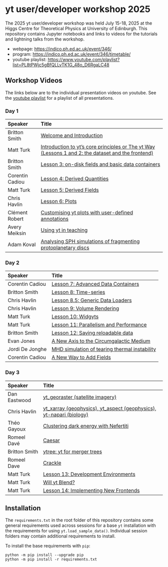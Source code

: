 # yt user/developer workshop 2025
The 2025 yt user/developer workshop was held July 15-18, 2025 at the Higgs Centre for Theoretical Physics at University of Edinburgh.
This repository contains Jupyter notebooks and links to videos for the tutorials and lightning talks from the workshop.

* webpage: https://indico.ph.ed.ac.uk/event/346/
* program: https://indico.ph.ed.ac.uk/event/346/timetable/
* youtube playlist: https://www.youtube.com/playlist?list=PL8tPWjc5gBfQLLvTK1G_48o_D6RgaLC48

## Workshop Videos
The links below are to the individual presentation videos on youtube. See the [youtube playlist](https://www.youtube.com/playlist?list=PL8tPWjc5gBfQLLvTK1G_48o_D6RgaLC48) for a playlist of all presentations.

### Day 1

| Speaker | Title
| :-------| :----
| Britton Smith | [Welcome and Introduction](https://www.youtube.com/watch?v=J-D04EEHQsE)
| Matt Turk | [Introduction to yt’s core principles or The yt Way (Lessons 1 and 2: the dataset and the frontend)](https://www.youtube.com/watch?v=kB8a8UvhOlA)
| Britton Smith | [Lesson 3: on-disk fields and basic data containers](https://www.youtube.com/watch?v=oAlavG3BZUw)
| Corentin Cadiou | [Lesson 4: Derived Quantities](https://www.youtube.com/watch?v=AbR6KVILjQM)
| Matt Turk | [Lesson 5: Derived Fields](https://www.youtube.com/watch?v=b91ZNv2FKZM)
| Chris Havlin | [Lesson 6: Plots](https://www.youtube.com/watch?v=VOKiVmI_08s)
| Clément Robert | [Customising yt plots with user-defined annotations](https://www.youtube.com/watch?v=fTy3AlksPk4)
| Avery Meiksin | [Using yt in teaching](https://www.youtube.com/watch?v=YQ310-JLeq0)
| Adam Koval | [Analysing SPH simulations of fragmenting protoplanetary discs](https://www.youtube.com/watch?v=B7nVrFUs6H0)

### Day 2

| Speaker | Title
| :-------| :----
| Corentin Cadiou | [Lesson 7: Advanced Data Containers](https://www.youtube.com/watch?v=XdfPUDrfs_I)
| Britton Smith | [Lesson 8: Time-series](https://www.youtube.com/watch?v=YhJ_AsXLAu4)
| Chris Havlin | [Lesson 8.5: Generic Data Loaders](https://www.youtube.com/watch?v=Ry_tNcRXijE)
| Chris Havlin | [Lesson 9: Volume Rendering](https://www.youtube.com/watch?v=Ry_tNcRXijE&t=4s)
| Matt Turk | [Lesson 10: Widgyts](https://www.youtube.com/watch?v=juJzYyTuxfQ)
| Matt Turk | [Lesson 11: Parallelism and Performance](https://www.youtube.com/watch?v=XnZnDKmuAKU)
| Britton Smith | [Lesson 12: Saving reloadable data]()
| Evan Jones | [A New Axis to the Circumgalactic Medium](https://www.youtube.com/watch?v=cTjuIWR326o)
| Jordi De Jonghe | [MHD simulation of tearing thermal instability](https://www.youtube.com/watch?v=goo8Y1jqm0E)
| Corentin Cadiou | [A New Way to Add Fields](https://www.youtube.com/watch?v=kCutEjhimr8)

### Day 3

| Speaker | Title
| :-------| :----
| Dan Eastwood | [yt_georaster (satellite imagery)](https://www.youtube.com/watch?v=Hgx4td6YvDs)
| Chris Havlin | [yt_xarray (geophysics), yt_aspect (geophysics), yt-napari (biology)](https://www.youtube.com/watch?v=DKPcywy5JLU)
| Théo Gayoux | [Clustering dark energy with Nefertiti](https://www.youtube.com/watch?v=aGyAo7md2GM)
| Romeel Davé | [Caesar](https://www.youtube.com/watch?v=cqDDAy-Ccmo)
| Britton Smith | [ytree: yt for merger trees](https://www.youtube.com/watch?v=0uxVXGajP78)
| Romeel Dave | [Crackle](https://www.youtube.com/watch?v=VWKKDscubPI)
| Matt Turk | [Lesson 13: Development Environments](https://www.youtube.com/watch?v=5s0XtZu8ELU)
| Matt Turk | [Will yt Blend?](https://www.youtube.com/watch?v=wxf2UpZ0mao)
| Matt Turk | [Lesson 14: Implementing New Frontends](https://www.youtube.com/watch?v=HihJEIo3QjU)

## Installation

The `requirements.txt` in the root folder of this repository contains some general requirements used across sessions for a base `yt` installation with the requirements for using `yt.load_sample_data()`. Individual session folders may contain additional requirements to install. 

To install the base requirements with `pip`:

```shell
python -m pip install --upgrade pip 
python -m pip install -r requirements.txt
```
